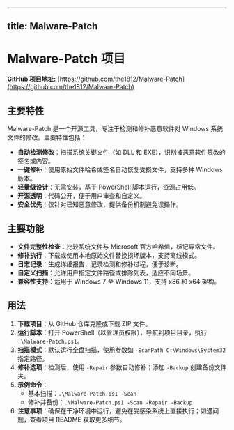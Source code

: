 
---
title: Malware-Patch
---

# Malware-Patch 项目

**GitHub 项目地址:** [https://github.com/the1812/Malware-Patch](https://github.com/the1812/Malware-Patch)

## 主要特性
Malware-Patch 是一个开源工具，专注于检测和修补恶意软件对 Windows 系统文件的修改。主要特性包括：
- **自动检测修改**：扫描系统关键文件（如 DLL 和 EXE），识别被恶意软件篡改的签名或内容。
- **一键修补**：使用原始文件哈希或签名自动恢复受损文件，支持多种 Windows 版本。
- **轻量级设计**：无需安装，基于 PowerShell 脚本运行，资源占用低。
- **开源透明**：代码公开，便于用户审查和自定义。
- **安全优先**：仅针对已知恶意修改，提供备份机制避免误操作。

## 主要功能
- **文件完整性检查**：比较系统文件与 Microsoft 官方哈希值，标记异常文件。
- **修补执行**：下载或使用本地原始文件替换损坏版本，支持离线模式。
- **日志记录**：生成详细报告，记录检测和修补过程，便于诊断。
- **自定义扫描**：允许用户指定文件路径或排除列表，适应不同场景。
- **兼容性支持**：适用于 Windows 7 至 Windows 11，支持 x86 和 x64 架构。

## 用法
1. **下载项目**：从 GitHub 仓库克隆或下载 ZIP 文件。
2. **运行脚本**：打开 PowerShell（以管理员权限），导航到项目目录，执行 `.\Malware-Patch.ps1`。
3. **扫描模式**：默认运行全盘扫描，使用参数如 `-ScanPath C:\Windows\System32` 指定路径。
4. **修补选项**：检测后，使用 `-Repair` 参数自动修补；添加 `-Backup` 创建备份文件夹。
5. **示例命令**：
   - 基本扫描：`.\Malware-Patch.ps1 -Scan`
   - 修补并备份：`.\Malware-Patch.ps1 -Scan -Repair -Backup`
6. **注意事项**：确保在干净环境中运行，避免在受感染系统上直接执行；如遇问题，查看项目 README 获取更多细节。